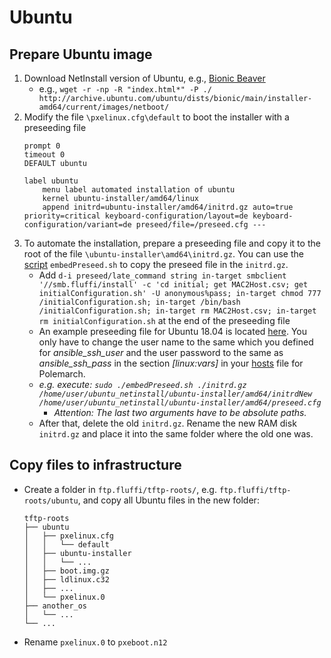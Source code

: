 <!---
Copyright 2017-2019 Siemens AG

Permission is hereby granted, free of charge, to any person obtaining a copy of this software and associated documentation files (the "Software"), to deal in the Software without restriction, including without limitation the rights to use, copy, modify, merge, publish, distribute, sublicense, and/or sell copies of the Software, and to permit persons to whom the Software is furnished to do so, subject to the following conditions:

The above copyright notice and this permission notice shall be included in all copies or substantial portions of the Software.

THE SOFTWARE IS PROVIDED "AS IS", WITHOUT WARRANTY OF ANY KIND, EXPRESS OR IMPLIED, INCLUDING BUT NOT LIMITED TO THE WARRANTIES OF MERCHANTABILITY, FITNESS FOR A PARTICULAR PURPOSE AND NONINFRINGEMENT. IN NO EVENT SHALL THE AUTHORS OR COPYRIGHT HOLDERS BE LIABLE FOR ANY CLAIM, DAMAGES OR OTHER LIABILITY, WHETHER IN AN ACTION OF CONTRACT, TORT OR OTHERWISE, ARISING FROM, OUT OF OR IN CONNECTION WITH THE SOFTWARE OR THE USE OR OTHER DEALINGS IN THE SOFTWARE.

Author(s): Pascal Eckmann
-->

# Ubuntu

## Prepare Ubuntu image

1. Download NetInstall version of Ubuntu, e.g., [Bionic Beaver](http://archive.ubuntu.com/ubuntu/dists/bionic/main/installer-amd64/current/images/netboot/)
    - e.g., `wget -r -np -R "index.html*" -P ./ http://archive.ubuntu.com/ubuntu/dists/bionic/main/installer-amd64/current/images/netboot/`
2. Modify the file `\pxelinux.cfg\default` to boot the installer with a preseeding file
    ```
    prompt 0
    timeout 0
    DEFAULT ubuntu
    
    label ubuntu
        menu label automated installation of ubuntu
        kernel ubuntu-installer/amd64/linux
        append initrd=ubuntu-installer/amd64/initrd.gz auto=true priority=critical keyboard-configuration/layout=de keyboard-configuration/variant=de preseed/file=/preseed.cfg ---
    ```
3. To automate the installation, prepare a preseeding file and copy it to the root of the file `\ubuntu-installer\amd64\initrd.gz`. You can use the [script](ubuntu/embedPreseed.sh) `embedPreseed.sh` to copy the preseed file in the `initrd.gz`.    
    - Add `d-i preseed/late_command string in-target smbclient '//smb.fluffi/install' -c 'cd initial; get MAC2Host.csv; get initialConfiguration.sh' -U anonymous%pass; in-target chmod 777 /initialConfiguration.sh; in-target /bin/bash /initialConfiguration.sh; in-target rm MAC2Host.csv; in-target rm initialConfiguration.sh` at the end of the preseeding file
    - An example preseeding file for Ubuntu 18.04 is located [here](https://help.ubuntu.com/lts/installation-guide/example-preseed.txt). You only have to change the user name to the same which you defined for _ansible_ssh_user_ and the user password to the same as _ansible_ssh_pass_ in the section _[linux:vars]_ in your [hosts](../../srv/fluffi/data/polenext/projects/1/hosts) file for Polemarch. 
    - _e.g. execute: `sudo ./embedPreseed.sh ./initrd.gz /home/user/ubuntu_netinstall/ubuntu-installer/amd64/initrdNew /home/user/ubuntu_netinstall/ubuntu-installer/amd64/preseed.cfg`_    
        - _Attention: The last two arguments have to be absolute paths._    
    - After that, delete the old `initrd.gz`. Rename the new RAM disk `initrd.gz` and place it into the same folder where the old one was.    

## Copy files to infrastructure
- Create a folder in `ftp.fluffi/tftp-roots/`, e.g. `ftp.fluffi/tftp-roots/ubuntu`, and copy all Ubuntu files in the new folder:
    ```
    tftp-roots 
    ├── ubuntu
    │   ├── pxelinux.cfg
    │   │   └── default
    │   ├── ubuntu-installer
    │   │   └── ...
    │   ├── boot.img.gz
    │   ├── ldlinux.c32
    │   ├── ...
    │   └── pxelinux.0
    ├── another_os
    │   └── ...
    └── ...
    ```
- Rename `pxelinux.0` to `pxeboot.n12`



